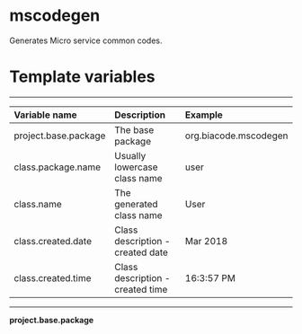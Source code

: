 # mscodegen
Generates Micro service common codes.

# Template variables

-----------------------------------------------------------------------------------
| Variable name        | Description                      | Example               |
|:---------------------|:---------------------------------|:----------------------|
| project.base.package | The base package                 | org.biacode.mscodegen |
| class.package.name   | Usually lowercase class name     | user                  |
| class.name           | The generated class name         | User                  |
| class.created.date   | Class description - created date | Mar 2018              |
| class.created.time   | Class description - created time | 16:3:57 PM            |
-----------------------------------------------------------------------------------

**project.base.package**